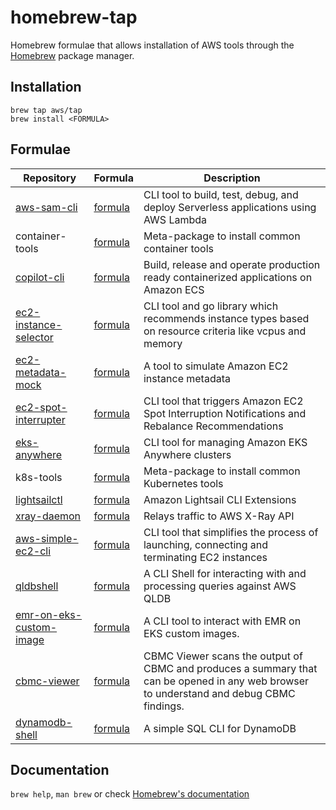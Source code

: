 # homebrew-tap

Homebrew formulae that allows installation of AWS tools through the [Homebrew](https://brew.sh/) package manager.


## Installation

```
brew tap aws/tap
brew install <FORMULA>
```

## Formulae

| Repository | Formula | Description |
| ---------- | ------- | ----------- |
| [aws-sam-cli](https://github.com/awslabs/aws-sam-cli) | [formula](Formula/aws-sam-cli.rb) | CLI tool to build, test, debug, and deploy Serverless applications using AWS Lambda |
| container-tools | [formula](Formula/container-tools.rb) | Meta-package to install common container tools |
| [copilot-cli](https://github.com/aws/copilot-cli) | [formula](Formula/copilot-cli.rb) | Build, release and operate production ready containerized applications on Amazon ECS |
| [ec2-instance-selector](https://github.com/aws/amazon-ec2-instance-selector) | [formula](Formula/ec2-instance-selector.rb) | CLI tool and go library which recommends instance types based on resource criteria like vcpus and memory |
| [ec2-metadata-mock](https://github.com/aws/amazon-ec2-metadata-mock) | [formula](Formula/ec2-metadata-mock.rb) | A tool to simulate Amazon EC2 instance metadata |
| [ec2-spot-interrupter](https://github.com/aws/amazon-ec2-spot-interrupter) | [formula](Formula/ec2-spot-interrupter.rb) | CLI tool that triggers Amazon EC2 Spot Interruption Notifications and Rebalance Recommendations |
| [eks-anywhere](https://github.com/aws/eks-anywhere) | [formula](Formula/eks-anywhere.rb) | CLI tool for managing Amazon EKS Anywhere clusters |
| k8s-tools | [formula](Formula/k8s-tools.rb) | Meta-package to install common Kubernetes tools |
| [lightsailctl](https://github.com/aws/lightsailctl) | [formula](Formula/lightsailctl.rb) | Amazon Lightsail CLI Extensions |
| [xray-daemon](https://github.com/aws/aws-xray-daemon) | [formula](Formula/xray-daemon.rb) | Relays traffic to AWS X-Ray API |
| [aws-simple-ec2-cli](https://github.com/awslabs/aws-simple-ec2-cli) | [formula](Formula/aws-simple-ec2-cli.rb) | CLI tool that simplifies the process of launching, connecting and terminating EC2 instances |
| [qldbshell](https://github.com/awslabs/amazon-qldb-shell) | [formula](Formula/qldbshell.rb) | A CLI Shell for interacting with and processing queries against AWS QLDB |
| [emr-on-eks-custom-image](https://github.com/awslabs/amazon-emr-on-eks-custom-image-cli) | [formula](Formula/emr-on-eks-custom-image.rb) | A CLI tool to interact with EMR on EKS custom images.
| [cbmc-viewer](https://github.com/awslabs/aws-viewer-for-cbmc) | [formula](Formula/cbmc-viewer.rb) | CBMC Viewer scans the output of CBMC and produces a summary that can be opened in any web browser to understand and debug CBMC findings.
| [dynamodb-shell](https://github.com/awslabs/dynamodb-shell) | [formula](Formula/aws-ddbsh.rb) | A simple SQL CLI for DynamoDB

## Documentation

`brew help`, `man brew` or check [Homebrew's documentation](https://docs.brew.sh/)
